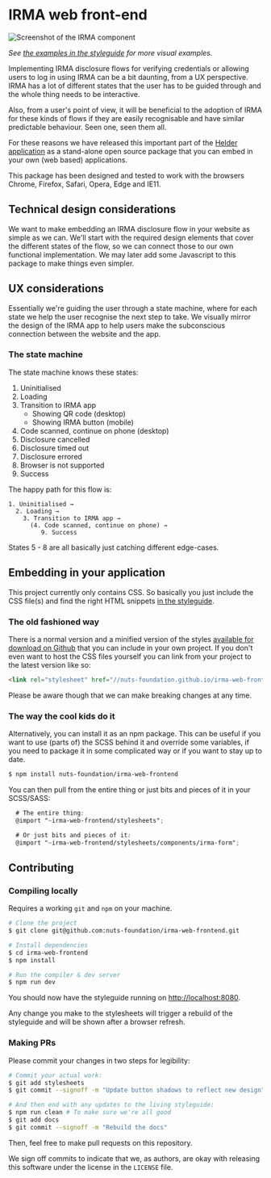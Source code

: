 # IRMA web front-end

![Screenshot of the IRMA component](screenshot.gif)

_See [the examples in the styleguide](https://nuts-foundation.github.io/irma-web-frontend/section-examples.html)
for more visual examples._

Implementing IRMA disclosure flows for verifying credentials or allowing users
to log in using IRMA can be a bit daunting, from a UX perspective. IRMA has a
lot of different states that the user has to be guided through and the whole
thing needs to be interactive.

Also, from a user's point of view, it will be beneficial to the adoption of IRMA
for these kinds of flows if they are easily recognisable and have similar
predictable behaviour. Seen one, seen them all.

For these reasons we have released this important part of the
[Helder application](https://helder.health) as a stand-alone open source package
that you can embed in your own (web based) applications.

This package has been designed and tested to work with the browsers Chrome,
Firefox, Safari, Opera, Edge and IE11.

## Technical design considerations

We want to make embedding an IRMA disclosure flow in your website as simple as
we can. We'll start with the required design elements that cover the different
states of the flow, so we can connect those to our own functional implementation.
We may later add some Javascript to this package to make things even simpler.

## UX considerations

Essentially we're guiding the user through a state machine, where for each state
we help the user recognise the next step to take. We visually mirror the design
of the IRMA app to help users make the subconscious connection between the
website and the app.

### The state machine

The state machine knows these states:

 1. Uninitialised
 2. Loading
 3. Transition to IRMA app
    * Showing QR code (desktop)
    * Showing IRMA button (mobile)
 4. Code scanned, continue on phone (desktop)
 5. Disclosure cancelled
 6. Disclosure timed out
 7. Disclosure errored
 8. Browser is not supported
 9. Success

The happy path for this flow is:

```
1. Uninitialised →
  2. Loading →
    3. Transition to IRMA app →
      (4. Code scanned, continue on phone) →
         9. Success
```

States 5 - 8 are all basically just catching different edge-cases.

## Embedding in your application

This project currently only contains CSS. So basically you just include the CSS
file(s) and find the right HTML snippets [in the styleguide](https://nuts-foundation.github.io/irma-web-frontend/section-examples.html).

### The old fashioned way

There is a normal version and a minified version of the styles [available for
download on Github](https://github.com/nuts-foundation/irma-web-frontend/tree/master/dist)
that you can include in your own project. If you don't even want to host the CSS
files yourself you can link from your project to the latest version like so:

```html
<link rel="stylesheet" href="//nuts-foundation.github.io/irma-web-frontend/application.css" />
```

Please be aware though that we can make breaking changes at any time.

### The way the cool kids do it

Alternatively, you can install it as an npm package. This can be useful if you
want to use (parts of) the SCSS behind it and override some variables, if you
need to package it in some complicated way or if you want to stay up to date.

```bash
$ npm install nuts-foundation/irma-web-frontend
```

You can then pull from the entire thing or just bits and pieces of it in your
SCSS/SASS:

```scss
  # The entire thing:
  @import "~irma-web-frontend/stylesheets";

  # Or just bits and pieces of it:
  @import "~irma-web-frontend/stylesheets/components/irma-form";
```

## Contributing

### Compiling locally

Requires a working `git` and `npm` on your machine.

```bash
# Clone the project
$ git clone git@github.com:nuts-foundation/irma-web-frontend.git

# Install dependencies
$ cd irma-web-frontend
$ npm install

# Run the compiler & dev server
$ npm run dev
```

You should now have the styleguide running on
[http://localhost:8080](http://localhost:8080).

Any change you make to the stylesheets will trigger a rebuild of the styleguide
and will be shown after a browser refresh.

### Making PRs

Please commit your changes in two steps for legibility:

```bash
# Commit your actual work:
$ git add stylesheets
$ git commit --signoff -m "Update button shadows to reflect new design"

# And then end with any updates to the living styleguide:
$ npm run clean # To make sure we're all good
$ git add docs
$ git commit --signoff -m "Rebuild the docs"
```

Then, feel free to make pull requests on this repository.

We sign off commits to indicate that we, as authors, are okay with releasing
this software under the license in the `LICENSE` file.
